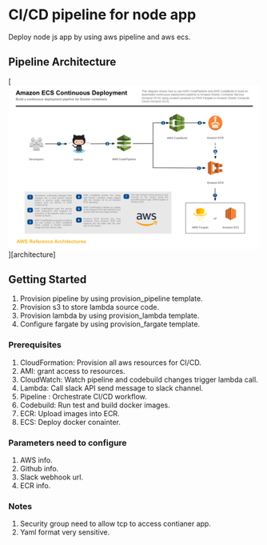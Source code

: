 # CI/CD pipeline for node app

Deploy node js app by using aws pipeline and aws ecs.

## Pipeline Architecture
[![](images/architecture.png)][architecture]

## Getting Started

1. Provision pipeline by using provision_pipeline template.
2. Provision s3 to store lambda source code.
2. Provision lambda by using provision_lambda template.
3. Configure fargate by using provision_fargate template.

### Prerequisites

1. CloudFormation: Provision all aws resources for CI/CD.
2. AMI: grant access to resources.
3. CloudWatch: Watch pipeline and codebuild changes trigger lambda call.
4. Lambda: Call slack API send message to slack channel.
5. Pipeline : Orchestrate CI/CD workflow.
6. Codebuild: Run test and build docker images.
7. ECR: Upload images into ECR.
8. ECS: Deploy docker conainter.


### Parameters need to configure

1. AWS info.
1. Github info.
2. Slack webhook url.
3. ECR info.


### Notes

1. Security group need to allow tcp to access contianer app.
2. Yaml format very sensitive.

